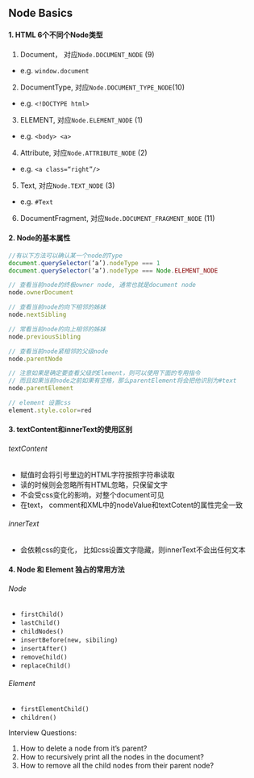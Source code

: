## Node Basics


#### 1. HTML 6个不同个Node类型

1. Document， 对应`Node.DOCUMENT_NODE` (9)
* e.g. `window.document`
2. DocumentType, 对应`Node.DOCUMENT_TYPE_NODE`(10)
* e.g. `<!DOCTYPE html>`
3. ELEMENT, 对应`Node.ELEMENT_NODE` (1)
* e.g. `<body> <a>`
4. Attribute, 对应`Node.ATTRIBUTE_NODE` (2)
* e.g. `<a class=“right”/>`
5. Text,  对应`Node.TEXT_NODE` (3)
* e.g. `#Text`
6. DocumentFragment, 对应`Node.DOCUMENT_FRAGMENT_NODE` (11)


#### 2. Node的基本属性

```javascript
//有以下方法可以确认某一个node的Type
document.querySelector(‘a’).nodeType === 1
document.querySelector(‘a’).nodeType === Node.ELEMENT_NODE

// 查看当前node的终极owner node, 通常也就是document node
node.ownerDocument

// 查看当前node的向下相邻的姊妹
node.nextSibling

// 常看当前node的向上相邻的姊妹
node.previousSibling

// 查看当前node紧相邻的父级node
node.parentNode

// 注意如果是确定要查看父级的Element，则可以使用下面的专用指令
// 而且如果当前node之前如果有空格，那么parentElement将会把他识别为#text
node.parentElement

// element 设置css
element.style.color=red
```

#### 3. textContent和innerText的使用区别

###### textContent
- 赋值时会将引号里边的HTML字符按照字符串读取
- 读的时候则会忽略所有HTML忽略，只保留文字
- 不会受css变化的影响，对整个document可见
- 在text， comment和XML中的nodeValue和textCotent的属性完全一致

###### innerText
- 会依赖css的变化， 比如css设置文字隐藏，则innerText不会出任何文本


#### 4. Node 和 Element 独占的常用方法

###### Node
- `firstChild()`
- `lastChild()`
- `childNodes()`
- `insertBefore(new, sibiling)`
- `insertAfter()`
- `removeChild()`
- `replaceChild()`

###### Element
- `firstElementChild()`
- `children()`


Interview Questions:
1. How to delete a node from it’s parent?
2. How to recursively print all the nodes in the document?
3. How to remove all the child nodes from their parent node?